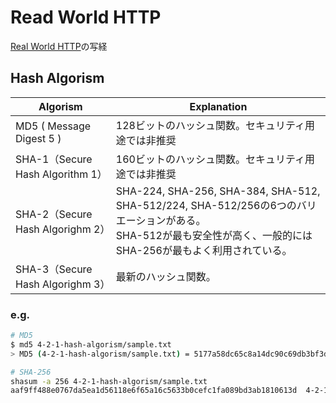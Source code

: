 # Read World HTTP

[Real World HTTP](https://www.oreilly.co.jp/books/9784873119038/)の写経



## Hash Algorism

| Algorism                         | Explanation                                                                                                                                                          |
| -------------------------------- | -------------------------------------------------------------------------------------------------------------------------------------------------------------------- |
| MD5 ( Message Digest 5 )         | 128ビットのハッシュ関数。セキュリティ用途では非推奨                                                                                                                  |
| SHA-1（Secure Hash Algorithm 1） | 160ビットのハッシュ関数。セキュリティ用途では非推奨                                                                                                                  |
| SHA-2（Secure Hash Algorighm 2） | SHA-224, SHA-256, SHA-384, SHA-512, SHA-512/224, SHA-512/256の6つのバリエーションがある。<br> SHA-512が最も安全性が高く、一般的にはSHA-256が最もよく利用されている。 |
| SHA-3（Secure Hash Algorighm 3） | 最新のハッシュ関数。                                                                                                                                                 |

### e.g.
```bash
# MD5
$ md5 4-2-1-hash-algorism/sample.txt
> MD5 (4-2-1-hash-algorism/sample.txt) = 5177a58dc65c8a14dc90c69db3bf3dd2 # 16進表記の長さ: 32文字

# SHA-256
shasum -a 256 4-2-1-hash-algorism/sample.txt 
aaf9ff488e0767da5ea1d56118e6f65a16c5633b0cefc1fa089bd3ab1810613d  4-2-1-hash-algorism/sample.txt # 16進表記の長さ: 64文字
```
